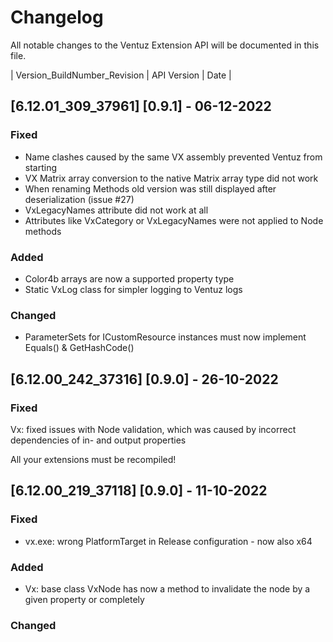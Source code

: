 # Changelog
All notable changes to the Ventuz Extension API will be documented in this file.

| Version_BuildNumber_Revision | API Version | Date |
## [6.12.01_309_37961] [0.9.1] - 06-12-2022
### Fixed
- Name clashes caused by the same VX assembly prevented Ventuz from starting
- VX Matrix array conversion to the native Matrix array type did not work
- When renaming Methods old version was still displayed after deserialization (issue #27)
- VxLegacyNames attribute did not work at all
- Attributes like VxCategory or VxLegacyNames were not applied to Node methods 
### Added
- Color4b arrays are now a supported property type 
- Static VxLog class for simpler logging to Ventuz logs 
### Changed
- ParameterSets for ICustomResource instances must now implement Equals() & GetHashCode()

## [6.12.00_242_37316] [0.9.0] - 26-10-2022
### Fixed
Vx: fixed issues with Node validation, which was caused by incorrect dependencies of in- and output properties

All your extensions must be recompiled!

## [6.12.00_219_37118] [0.9.0] - 11-10-2022
### Fixed
- vx.exe: wrong PlatformTarget in Release configuration - now also x64
### Added
- Vx: base class VxNode has now a method to invalidate the node by a given property or completely
### Changed


